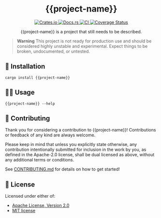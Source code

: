 <h1 align="center">{{project-name}}</h1>
<p align="center">
  <a href="https://crates.io/crates/{{project-name}}">
    <img alt="Crates.io" src="https://img.shields.io/crates/v/{{project-name}}.svg" />
  </a>
  <a href="https://docs.rs/{{project-name}}">
    <img alt="Docs.rs" src="https://docs.rs/{{project-name}}/badge.svg" />
  </a>
  <a href="https://github.com/{{gh-username}}/{{project-name}}/actions">
    <img alt="CI" src="https://github.com/{{gh-username}}/{{project-name}}/workflows/CI/badge.svg" />
  </a>
  <a href="https://coveralls.io/github/{{gh-username}}/{{project-name}}?branch=main">
    <img alt="Coverage Status" src="https://coveralls.io/repos/github/{{gh-username}}/{{project-name}}/badge.svg?branch=main" />
  </a>
</p>

<p align="center">
  {{project-name}} is a project that still needs to be described.
</p>

> **Warning**
> This project is not ready for production use and should be considered highly unstable and experimental. Expect things to be broken, undocumented, or untested.

## 🚀 Installation

```shell
cargo install {{project-name}}
```

## 🧑‍💻 Usage

```shell
{{project-name}} --help
```

## 🤝 Contributing

Thank you for considering a contribution to {{project-name}}! Contributions or feedback of any kind are always welcome.

Please keep in mind that unless you explicitly state otherwise, any contribution intentionally submitted
for inclusion in the work by you, as defined in the Apache-2.0 license, shall be
dual licensed as above, without any additional terms or conditions.

See [CONTRIBUTING.md](CONTRIBUTING.md) for details on how to get started!

## 📝 License

Licensed under either of:
- [Apache License, Version 2.0](LICENSE-APACHE)
- [MIT license](LICENSE-MIT)
